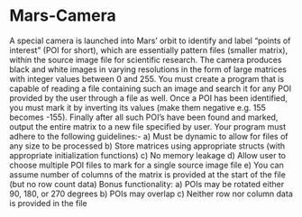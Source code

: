 # Mars-Camera
A special camera is launched into Mars’ orbit to identify and label “points of interest”  (POI for short), which are essentially pattern files (smaller matrix), within the source  image file for scientific research. The camera produces black and white images in  varying resolutions in the form of large matrices with integer values between 0 and  255. You must create a program that is capable of reading a file containing such an  image and search it for any POI provided by the user through a file as well. Once a POI has been identified, you must mark it by inverting its values (make them negative  e.g. 155 becomes -155). Finally after all such POI’s have been found and marked,  output the entire matrix to a new file specified by user. Your program must adhere to the following guidelines:- a) Must be dynamic to allow for files of any size to be processed b) Store matrices using appropriate structs (with appropriate initialization functions) c) No memory leakage d) Allow user to choose multiple POI files to mark for a single source image file e) You can assume number of columns of the matrix is provided at the start of  the file (but no row count data) Bonus functionality: a) POIs may be rotated either 90, 180, or 270 degrees b) POIs may overlap c) Neither row nor column data is provided in the file

